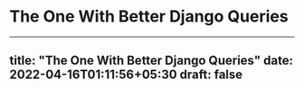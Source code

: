 # The One With Better Django Queries

---
title: "The One With Better Django Queries"
date: 2022-04-16T01:11:56+05:30
draft: false
---

